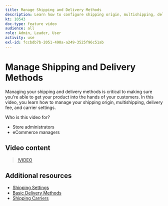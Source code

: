 ```yaml
---
title: Manage Shipping and Delivery Methods
description: Learn how to configure shipping origin, multishipping, delivery fee, and carrier settings for your Commerce store.
kt: 10543
doc-type: feature video
audience: all
role: Admin, Leader, User
activity: use
exl-id: fccbdb7b-2051-490a-a249-3525f96c51ab
---
```

# Manage Shipping and Delivery Methods

Managing your shipping and delivery methods is critical to making sure you're able to get your product into the hands of your customers. In this video, you learn how to manage your shipping origin, multishipping, delivery fee, and carrier settings.

Who is this video for?

- Store administrators
- eCommerce managers

## Video content

>[!VIDEO](https://video.tv.adobe.com/v/343658?quality=12&learn=on)

## Additional resources

- [Shipping Settings](https://docs.magento.com/user-guide/shipping/shipping-settings.html)
- [Basic Delivery Methods](https://docs.magento.com/user-guide/shipping/methods-basic.html)
- [Shipping Carriers](https://docs.magento.com/user-guide/shipping/carriers.html)
